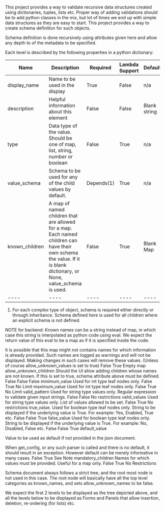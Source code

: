 
This project provides a way to validate recursive data structures created using
dictionaries, tuples, lists etc.  Proper way of adding validations should be
to add python classes in the mix, but lot of times we end up with simple data
structures as they are easy to start.  This project provides a way to create
schema definition for such objects. 

Schema definition is done recursively using attributes given here and allow any depth to of the metadata to be specified.  

Each level is described by the following properties in a python dictionary:

| Name | Description | Required | Lambda Support | Default |
| ---- | ---- | ---- | ---- | ---- |
| display_name | Name to be used in the display | True | False | n/a |
| description | Helpful information about this element | False | False | Blank string |
| type | Data type of the value. Should be one of map, list, string, number or boolean | False | True | n/a |
| value_schema | Schema to be used for any of the child values by default. | Depends(1) | True | n/a |
| known_children | A map of named children that are allowed for a map.  Each named children can have their own schema the value. If it is blank dictionary, or None, value_schema is used. | False | True | Blank Map | 
| ---- | ---- | ---- | ---- | ---- |


1. For each complex type of object, schema is required either directly or through inheritance.  Schema defined here is used for all children where an explicit schema is not defined.



NOTE for backend: Known names can be a string instead of map, in which case this string is interpolated as python code using eval.  We expect the return value of this eval to be a map as if it is specified inside the code.

It is possible that this map might not contains names for which information is already provided.  Such names are logged as warnings and will not be displayed.  Making changes in such cases will remove these values.  (Unless of course allow_unknown_values is set to true)
	False	True	Empty map
allow_unknown_children	Should the UI allow adding children whose names are not known.  If this is set to true, schema attribute above must be defined. 	False	False	False
minimum_value	Used for int type leaf nodes only. 	False	True	No Limit
maximum_value	Used for int type leaf nodes only.	False	True	No Limit
valid_pattern	Used for string type values only.  Regular expression to validate given input strings.	False	False	No restrictions
valid_values	Used for string type values only.  List of values allowed to be set.	False	True	No restrictions
true_value.	Used for boolean type leaf nodes only.  String to be displayed if the underlying value is True.   For example: Yes, Enabled, True etc.	False	False	True
false_value	Used for boolean type leaf nodes only.  String to be displayed if the underlying value is True.   For example: No, Disabled, False etc.	False	False	True
default_value	

Value to be used as default if not provided in the json document.

When get_config, or any such parser is called and there is no default, it should result in an exception.  However default can be merely informative in many cases.
	False	True	See Note
mandatory_children	Names for which values must be provided.  Useful for a map only.	False	True	No Restrictions

 

Schema document always follows a strict tree, and the root most node is not used in this case.  The root node will basically have all the top level categories as known_names, and sets allow_unknown_names to be false.

We expect the first 2 levels to be displayed as the tree depicted above, and all the levels below to be displayed as Forms and Panels that allow insertion, deletion, re-ordering (for lists) etc.


